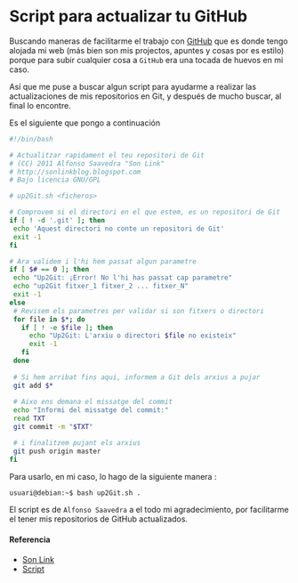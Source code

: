 # Script para actualizar tu GitHub

Buscando maneras de facilitarme el trabajo con [GitHub](https://www.github.com) que es donde tengo alojada mi web (más bien son mis projectos, apuntes y cosas por es estilo) porque para subir cualquier cosa a `GitHub` era una tocada de huevos en mi caso.

<!--more-->

Así que me puse a buscar algun script para ayudarme a realizar las actualizaciones de mis repositorios en Git, y después de mucho buscar, al final lo encontre.

Es el siguiente que pongo a continuación
```bash
#!/bin/bash

# Actualitzar rapidament el teu repositori de Git
# (CC) 2011 Alfonso Saavedra "Son Link"
# http://sonlinkblog.blogspot.com
# Bajo licencia GNU/GPL

# up2Git.sh <ficheros>

# Comprovem si el directori en el que estem, es un repositori de Git
if [ ! -d '.git' ]; then
 echo 'Aquest directori no conte un repositori de Git'
 exit -1
fi

# Ara validem i l'hi hem passat algun parametre
if [ $# == 0 ]; then
 echo "Up2Git: ¡Error! No l'hi has passat cap parametre"
 echo "up2Git fitxer_1 fitxer_2 ... fitxer_N"
 exit -1
else
 # Revisem els parametres per validar si son fitxers o directori
 for file in $*; do
   if [ ! -e $file ]; then
     echo "Up2Git: L'arxiu o directori $file no existeix"
     exit -1
   fi
 done
 
 # Si hem arribat fins aqui, informem a Git dels arxius a pujar
 git add $*
 
 # Aixo ens demana el missatge del commit
 echo "Informi del missatge del commit:"
 read TXT
 git commit -m "$TXT"

 # i finalitzem pujant els arxius
 git push origin master
fi
```

Para usarlo, en mi caso, lo hago de la siguiente manera :
```bash
usuari@debian:~$ bash up2Git.sh .
```

El script es de `Alfonso Saavedra` a el todo mi agradecimiento, por facilitarme el tener mis repositorios de GitHub actualizados.
#### Referencia
- [Son Link](https://sonlinkblog.blogspot.com)
- [Script](https://gist.github.com/son-link/890903)

